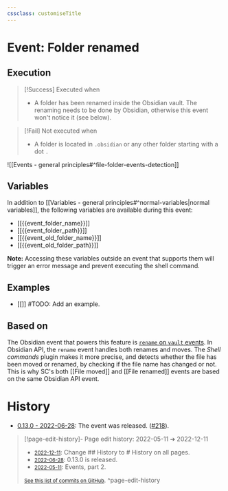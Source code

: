 ```yaml
---
cssclass: customiseTitle
---
```

# Event: Folder renamed

## Execution
> [!Success] Executed when
> - A folder has been renamed inside the Obsidian vault. The renaming needs to be done by Obsidian, otherwise this event won't notice it (see below).

> [!Fail] Not executed when
> - A folder is located in `.obsidian` or any other folder starting with a dot `.`

![[Events - general principles#^file-folder-events-detection]]

## Variables

In addition to [[Variables - general principles#^normal-variables|normal variables]], the following variables are available during this event:

- [[{{event_folder_name}}]]
- [[{{event_folder_path}}]]
- [[{{event_old_folder_name}}]]
- [[{{event_old_folder_path}}]]

**Note:** Accessing these variables outside an event that supports them will trigger an error message and prevent executing the shell command.

## Examples
- [[]] #TODO: Add an example.

## Based on
The Obsidian event that powers this feature is [`rename` on `vault` events](https://github.com/obsidianmd/obsidian-api/blob/763a243b4ec295c9c460560e9b227c8f18d8199b/obsidian.d.ts#L3268). In Obsidian API, the `rename` event handles both renames and moves. The *Shell commands* plugin makes it more precise, and detects whether the file has been moved or renamed, by checking if the file name has changed or not. This is why SC's both [[File moved]] and [[File renamed]] events are based on the same Obsidian API event.

# History
- [0.13.0 - 2022-06-28](https://github.com/Taitava/obsidian-shellcommands/blob/main/CHANGELOG.md#0130---2022-06-28): The event was released. ([#218](https://github.com/Taitava/obsidian-shellcommands/issues/123)).

> [!page-edit-history]- Page edit history: 2022-05-11 &#10132; 2022-12-11
> - [<small>2022-12-11</small>](https://github.com/Taitava/obsidian-shellcommands-documentation/commit/10ffc392aaf12df9cc211fb05030d43bcb772aad): Change ## History to # History on all pages.
> - [<small>2022-06-28</small>](https://github.com/Taitava/obsidian-shellcommands-documentation/commit/49efe1a5a719cb695cc0a4a96d05c10548298804): 0.13.0 is released.
> - [<small>2022-05-11</small>](https://github.com/Taitava/obsidian-shellcommands-documentation/commit/5bbc04d5721f6b3723fd5baade2975a596e799dc): Events, part 2.
> 
> [<small>See this list of commits on GitHub</small>](https://github.com/Taitava/obsidian-shellcommands-documentation/commits/main/./Events/Folder%20renamed.md).
> ^page-edit-history